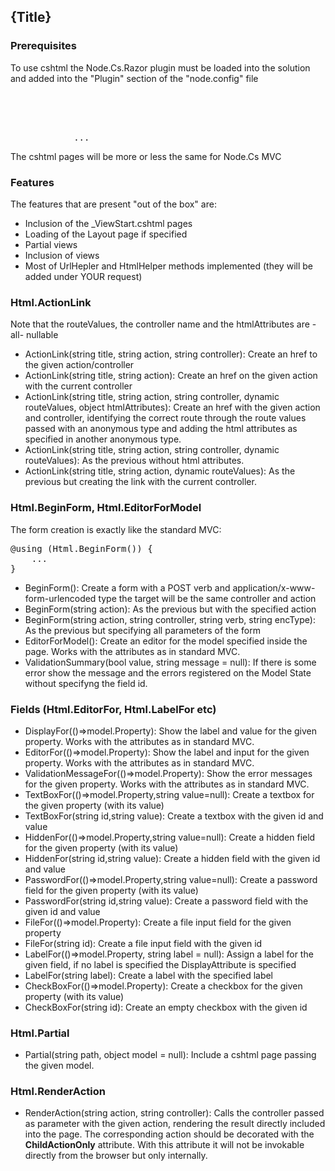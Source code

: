 <!--settings(
title=Razor Pages and Helpers
description=Razor Pages and Helpers. Node.Cs.Razor Plugin.
)-->

<!--include(shared/breadcrumb.php)-->

## {Title}

### Prerequisites

To use cshtml the Node.Cs.Razor plugin must be loaded into the solution and
added into the "Plugin" section of the "node.config" file

<pre class="brush:html;">
<NodeCsConfiguration>
	<NodeCsSettings>
		<Plugins>
			<Plugin Dll="Node.Cs.Razor.dll"/>
			...
</pre>

The cshtml pages will be more or less the same for Node.Cs MVC

### Features

The features that are present "out of the box" are:

* Inclusion of the _ViewStart.cshtml pages
* Loading of the Layout page if specified
* Partial views
* Inclusion of views
* Most of UrlHepler and HtmlHelper methods implemented (they will be added under YOUR request)

### Html.ActionLink

Note that the routeValues, the controller name and the htmlAttributes are -all- nullable

* ActionLink(string title, string action, string controller): Create an href to the given action/controller
* ActionLink(string title, string action): Create an href on the given action with the current controller
* ActionLink(string title, string action, string controller, dynamic routeValues, object htmlAttributes): Create an href with the given action and controller, identifying the correct route through the route values passed with an anonymous type and adding the html attributes as specified in another anonymous type.
* ActionLink(string title, string action, string controller, dynamic routeValues): As the previous without html attributes.
* ActionLink(string title, string action, dynamic routeValues): As the previous but creating the link with the current controller.

### Html.BeginForm, Html.EditorForModel

The form creation is exactly like the standard MVC:

<pre class="brush: csharp;">
@using (Html.BeginForm()) {
	...
}
</pre>

* BeginForm(): Create a form with a POST verb and application/x-www-form-urlencoded type the target will be the same controller and action
* BeginForm(string action): As the previous but with the specified action
* BeginForm(string action, string controller, string verb, string encType): As the previous but specifying all parameters of the form
* EditorForModel(): Create an editor for the model specified inside the page. Works with the attributes as in standard MVC.
* ValidationSummary(bool value, string message = null): If there is some error show the message and the errors registered on the Model State without specifyng the field id.

### Fields (Html.EditorFor, Html.LabelFor etc)

* DisplayFor(()=>model.Property): Show the label and value for the given property. Works with the attributes as in standard MVC.
* EditorFor(()=>model.Property): Show the label and input for the given property. Works with the attributes as in standard MVC.
* ValidationMessageFor(()=>model.Property): Show the error messages for the given property. Works with the attributes as in standard MVC.
* TextBoxFor(()=>model.Property,string value=null): Create a textbox for the given property (with its value)
* TextBoxFor(string id,string value): Create a textbox with the given id and value
* HiddenFor(()=>model.Property,string value=null): Create a hidden field for the given property (with its value)
* HiddenFor(string id,string value): Create a hidden field with the given id and value
* PasswordFor(()=>model.Property,string value=null): Create a password field for the given property (with its value)
* PasswordFor(string id,string value): Create a password field with the given id and value
* FileFor(()=>model.Property): Create a file input field for the given property
* FileFor(string id): Create a file input field with the given id
* LabelFor(()=>model.Property, string label = null): Assign a label for the given field, if no label is specified the DisplayAttribute is specified
* LabelFor(string label): Create a label with the specified label
* CheckBoxFor(()=>model.Property): Create a checkbox for the given property (with its value)
* CheckBoxFor(string id): Create an empty checkbox with the given id

### Html.Partial

* Partial(string path, object model = null): Include a cshtml page passing the given model.

### Html.RenderAction

* RenderAction(string action, string controller): Calls the controller passed as parameter with the given action, rendering the result directly included into the page. The corresponding action should be decorated with the __ChildActionOnly__ attribute. With this attribute it will not be invokable directly from the browser but only internally.
